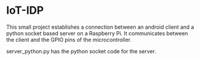 # IoT-IDP
This small project establishes a connection between an android client and a python socket based server on a Raspberry Pi. It communicates between the client and the GPIO pins of the microcontroller.

server_python.py has the python socket code for the server.
